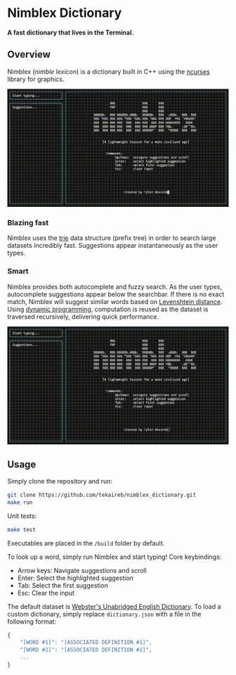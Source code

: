 # Nimblex Dictionary
**A fast dictionary that lives in the Terminal.**

## Overview
Nimblex (_nimble lexicon_) is a dictionary built in C++ using the [ncurses](https://invisible-island.net/ncurses/ncurses.html) library for graphics.

![Nimblex dictionary overview clip](https://github.com/tekaireb/nimblex_dictionary/raw/main/screenshots/overview_clip.gif)

### Blazing fast
Nimblex uses the [trie](https://en.wikipedia.org/wiki/Trie) data structure (prefix tree) in order to search large datasets incredibly fast. Suggestions appear instantaneously as the user types.

### Smart
Nimblex provides both autocomplete and fuzzy search. As the user types, autocomplete suggestions appear below the searchbar. If there is no exact match, Nimblex will suggest similar words based on [Levenshtein distance](https://en.wikipedia.org/wiki/Levenshtein_distance). Using [dynamic programming](https://en.wikipedia.org/wiki/Dynamic_programming), computation is reused as the dataset is traversed recursively, delivering quick performance. 

![Nimblex dictionary fuzzy clip (levenshtein distance suggestion)](https://github.com/tekaireb/nimblex_dictionary/raw/main/screenshots/fuzzy_clip.gif)

## Usage
Simply clone the repository and run:
```bash
git clone https://github.com/tekaireb/nimblex_dictionary.git
make run
```
Unit tests:
```bash
make test
```
Executables are placed in the ```/build``` folder by default.

To look up a word, simply run Nimblex and start typing! Core keybindings:
- Arrow keys: Navigate suggestions and scroll
- Enter: Select the highlighted suggestion
- Tab: Select the first suggestion
- Esc: Clear the input

The default dataset is [Webster's Unabridged English Dictionary](https://github.com/matthewreagan/WebstersEnglishDictionary). To load a custom dictionary, simply  replace ```dictionary.json``` with a file in the following format:
```javascript
{
    "[WORD #1]": "[ASSOCIATED DEFINITION #1]",
    "[WORD #2]": "[ASSOCIATED DEFINITION #2]",
    ...
}
```
